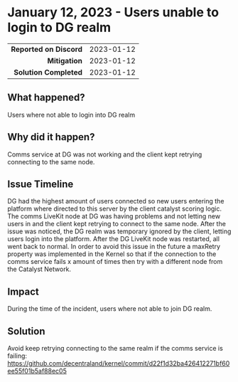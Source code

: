 # January 12, 2023 - Users unable to login to DG realm

|                          |               |
| -----------------------: | :------------ |
| **Reported on Discord**  | 2023-01-12    |
|           **Mitigation** | 2023-01-12    |
|   **Solution Completed** | 2023-01-12    |

## What happened?

Users where not able to login into DG realm

## Why did it happen?

Comms service at DG was not working and the client kept retrying connecting to the same node. 

## Issue Timeline

DG had the highest amount of users connected so new users entering the platform where directed to this server by the client catalyst scoring logic. The comms LiveKit node at DG was having problems and not letting new users in and the client kept retrying to connect to the same node. After the issue was noticed, the DG realm was temporary ignored by the client, letting users login into the platform. 
After the DG LiveKit node was restarted, all went back to normal. In order to avoid this issue in the future a maxRetry property was implemented in the Kernel so that if the connection to the comms service fails x amount of times then try with a different node from the Catalyst Network. 


## Impact

During the time of the incident, users where not able to join DG realm. 

## Solution

Avoid keep retrying connecting to the same realm if the comms service is failing: 
https://github.com/decentraland/kernel/commit/d22f1d32ba426412271bf60ee55f01b5af88ec05